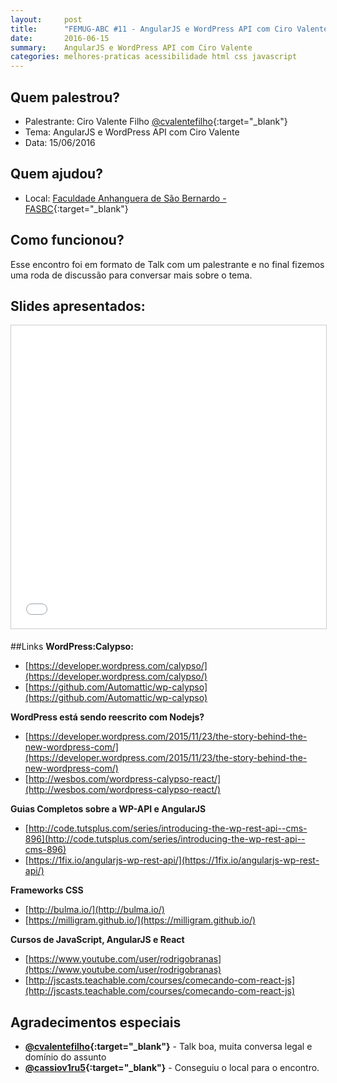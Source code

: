 ```yaml
---
layout:     post
title:      "FEMUG-ABC #11 - AngularJS e WordPress API com Ciro Valente"
date:       2016-06-15
summary:    AngularJS e WordPress API com Ciro Valente
categories: melhores-praticas acessibilidade html css javascript
---
```


## Quem palestrou?
* Palestrante: Ciro Valente Filho [@cvalentefilho](http://twitter.com/cvalentefilho){:target="_blank"}
* Tema:  AngularJS e WordPress API com Ciro Valente
* Data: 15/06/2016

## Quem ajudou?
* Local: [Faculdade Anhanguera de São Bernardo - FASBC](http://anhanguera.com/graduacao/localidades/faculdade_anhanguera_sao_bernardo.php){:target="_blank"}

## Como funcionou?

Esse encontro foi em formato de Talk com um palestrante e no final fizemos uma roda de discussão para conversar mais sobre o tema.

## Slides apresentados:

<iframe src="//pt.slideshare.net/slideshow/embed_code/key/DX42jdFPYdlT7t" width="595" height="485" frameborder="0" marginwidth="0" marginheight="0" scrolling="no" style="border:1px solid #CCC; border-width:1px; margin-bottom:5px; max-width: 100%;" allowfullscreen> </iframe>

##Links
**WordPress:Calypso:**  

 * [https://developer.wordpress.com/calypso/](https://developer.wordpress.com/calypso/)
 * [https://github.com/Automattic/wp-calypso](https://github.com/Automattic/wp-calypso)

**WordPress está sendo reescrito com Nodejs?**

* [https://developer.wordpress.com/2015/11/23/the-story-behind-the-new-wordpress-com/](https://developer.wordpress.com/2015/11/23/the-story-behind-the-new-wordpress-com/)
* [http://wesbos.com/wordpress-calypso-react/](http://wesbos.com/wordpress-calypso-react/)

**Guias Completos sobre a WP-API e AngularJS**

* [http://code.tutsplus.com/series/introducing-the-wp-rest-api--cms-896](http://code.tutsplus.com/series/introducing-the-wp-rest-api--cms-896)
* [https://1fix.io/angularjs-wp-rest-api/](https://1fix.io/angularjs-wp-rest-api/)
 
**Frameworks CSS**

* [http://bulma.io/](http://bulma.io/)
* [https://milligram.github.io/](https://milligram.github.io/)

**Cursos de JavaScript, AngularJS e React**

* [https://www.youtube.com/user/rodrigobranas](https://www.youtube.com/user/rodrigobranas)
* [http://jscasts.teachable.com/courses/comecando-com-react-js](http://jscasts.teachable.com/courses/comecando-com-react-js)

## Agradecimentos especiais

- **[@cvalentefilho](http://twitter.com/cvalentefilho){:target="_blank"}**  - Talk boa, muita conversa legal e domínio do assunto
- **[@cassiov1ru5](https://twitter.com/cassiov1ru5){:target="_blank"}**  - Conseguiu o local para o encontro.